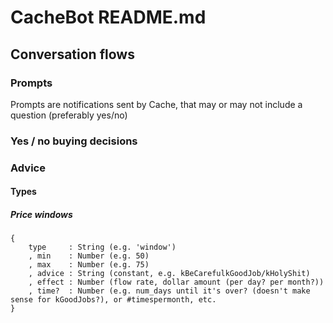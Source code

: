 # CacheBot README.md
## Conversation flows
### Prompts
Prompts are notifications sent by Cache, that may or may not include a question (preferably yes/no)
### Yes / no buying decisions
### Advice
#### Types
##### Price windows
```
{
    type     : String (e.g. 'window')
    , min    : Number (e.g. 50)
    , max    : Number (e.g. 75)
    , advice : String (constant, e.g. kBeCarefulkGoodJob/kHolyShit)
    , effect : Number (flow rate, dollar amount (per day? per month?))
    , time?  : Number (e.g. num_days until it's over? (doesn't make sense for kGoodJobs?), or #timespermonth, etc.
}
```
